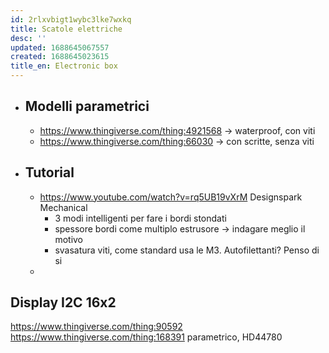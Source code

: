 ```yaml
---
id: 2rlxvbigt1wybc3lke7wxkq
title: Scatole elettriche
desc: ''
updated: 1688645067557
created: 1688645023615
title_en: Electronic box
---
```

- ## Modelli parametrici

  - <https://www.thingiverse.com/thing:4921568> -> waterproof, con viti
  - <https://www.thingiverse.com/thing:66030> -> con scritte, senza viti

- ## Tutorial

  - <https://www.youtube.com/watch?v=rq5UB19vXrM> Designspark Mechanical
    - 3 modi intelligenti per fare i bordi stondati
    - spessore bordi come multiplo estrusore -> indagare meglio il motivo
    - svasatura viti, come standard usa le M3. Autofilettanti? Penso di si
  -

## Display I2C 16x2

<https://www.thingiverse.com/thing:90592>
<https://www.thingiverse.com/thing:168391> parametrico, HD44780
